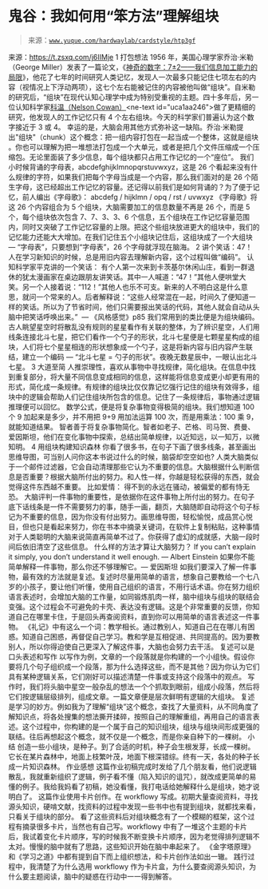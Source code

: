 # 鬼谷：我如何用“笨方法”理解组块

> 来源：[`www.yuque.com/hardwaylab/cardstyle/htp3gf`](https://www.yuque.com/hardwaylab/cardstyle/htp3gf)

<ne-quote id="uba5b02b3" data-lake-id="uba5b02b3"><ne-p id="3d430ca8419b6f2cc6cd0decabc7e75d_p_1" data-lake-id="3d430ca8419b6f2cc6cd0decabc7e75d_p_1"><ne-text id="u901cdb2c">来源：</ne-text>[<ne-text id="u5aedd608">https://t.zsxq.com/j6IIMje</ne-text>](https://t.zsxq.com/j6IIMje)</ne-p></ne-quote> <ne-h2 id="6c3380ba" data-lake-id="6c3380ba"><ne-heading-ext><ne-heading-anchor></ne-heading-anchor><ne-heading-fold></ne-heading-fold></ne-heading-ext><ne-heading-content><ne-text id="ucb576b9f">1 打包想法</ne-text></ne-heading-content></ne-h2> <ne-p id="1b32a44c3065b4e3e03af443ea8bb15b_p_4" data-lake-id="1b32a44c3065b4e3e03af443ea8bb15b_p_4"><ne-text id="ubb4f5c04">1956 年，美国心理学家乔治·米勒（George Miller）发表了一篇论文，《</ne-text>[<ne-text id="u5d0e822d">神奇的数字：7±2——我们信息加工能力的局限</ne-text>](http://psychclassics.yorku.ca/Miller/)<ne-text id="u421388fd">》，他花了七年的时间研究人类记忆，发现人一次最多只能记住七项左右的内容（视情况上下浮动两项），这七个左右能被记住的内容被他叫做“组块”。自米勒的研究后，“组块”在现代认知心理学中成为特别受重视的主题。四十多年后，另一位认知科学家</ne-text>[<ne-text id="u0ae55ca4">科温（Nelson Cowan）</ne-text>](https://doi.org/10.1017/S0140525X01003922.)<ne-text id="uca1aa246">做了更精细的研究，他发现人的工作记忆只有 4 个左右组块。今天的科学家们普遍认为这个数字接近于 3 或 4。</ne-text></ne-p> <ne-p id="cd2d1fd6cdf67feac0416f63931d190a_p_6" data-lake-id="cd2d1fd6cdf67feac0416f63931d190a_p_6"><ne-text id="ue380c11c">幸运的是，大脑会用其他方式弥补这一缺陷。乔治·米勒提出"组块"（chunk）这个概念：把一组内容打包在一起当成一个整体，这就是组块 。你也可以理解为把一堆想法打包成一个大单元，或者是把几个文件压缩成一个压缩包。无论里面装了多少信息，每个组块都只占用工作记忆的一个“座位”。</ne-text></ne-p> <ne-p id="90b4ee88dd81681078ded870d8ad3e33_p_8" data-lake-id="90b4ee88dd81681078ded870d8ad3e33_p_8"><ne-text id="uf470bb93">我们小时候背诵的字母表，abcdefghijklmnopqrstuvwxyz，这是 26 个看起来没有什么规律的字符，如果我们把每个字母当成是一个内容，那么我们面对的是 26 个陌生字母，这已经超出工作记忆的容量。还记得以前我们是如何背诵的？为了便于记忆，前人编出《字母歌》：</ne-text></ne-p> <ne-quote id="u27ffacdb" data-lake-id="u27ffacdb"><ne-p id="ac64b4a37e9de96060596e0432ab7ee9_p_10" data-lake-id="ac64b4a37e9de96060596e0432ab7ee9_p_10"><ne-text id="u4bb8b6ba">abcdefg / hijklmn / opq / rst / uvwxyz</ne-text></ne-p></ne-quote> <ne-p id="ff6ef659238d1e95de19093037e039e4_p_12" data-lake-id="ff6ef659238d1e95de19093037e039e4_p_12"><ne-text id="ud750cb69">《字母歌》将这 26 个内容组合为 5 个组块，大脑需要加工的信息数量不再是 26 个，而是 5 个，每个组块依次包含 7、7、3、3、6 个信息，五个组块在工作记忆容量范围内，同时又突破了工作记忆容量的上限。把这个些组块放进更大的组块中，我们的记忆能力还能大大增加。在我们记住五个小组块记住后，这组块成了一个大组块 — “字母表”，只要想到“字母表”，26 个字母就浮现在脑海。</ne-text></ne-p> <ne-h2 id="ecd18a2f" data-lake-id="ecd18a2f"><ne-heading-ext><ne-heading-anchor></ne-heading-anchor><ne-heading-fold></ne-heading-fold></ne-heading-ext><ne-heading-content><ne-text id="u0774bf19">2 讲个笑话：47！</ne-text></ne-heading-content></ne-h2> <ne-p id="f73fb598e38e4ddae47471a081548b4e_p_15" data-lake-id="f73fb598e38e4ddae47471a081548b4e_p_15"><ne-text id="u951e5feb">人在学习新知识的时候，总是用旧内容去理解新内容，这个过程叫做“编码”。</ne-text></ne-p> <ne-p id="fe2d2d46688bc1bbf3fc34ca4756a367_p_17" data-lake-id="fe2d2d46688bc1bbf3fc34ca4756a367_p_17"><ne-text id="uc00d7a5f">认知科学家平克讲的一个笑话：</ne-text></ne-p> <ne-quote id="ue050e554" data-lake-id="ue050e554"><ne-p id="7fa2cc5ba2ff70c98a81d4e1f819369e_p_19" data-lake-id="7fa2cc5ba2ff70c98a81d4e1f819369e_p_19"><ne-text id="u47e95065">有个人第一次来到卡茨基尔休闲山庄，看到一群退休的犹太漫画家在桌边跟朋友讲笑话。其中一人喊道：“47！”其他人便哄堂大笑。另一个人接着说：“112！”其他人也乐不可支。新来的人不明白这是什么意思，就问一个常来的人。后者解释说：“这些人经常混在一起，时间久了便知道一样的笑话。所以为了节省时间，他们只需要报出笑话的代码，其他人就会自动从头脑中把笑话呼唤出来。”  — 《风格感觉》p85</ne-text></ne-p></ne-quote> <ne-p id="765514ac1640dc3f6e70bfd1836e8fea_p_21" data-lake-id="765514ac1640dc3f6e70bfd1836e8fea_p_21"><ne-text id="ufdc6f9a3">我们常用到的类比便是为组块编码。古人眺望星空时将散乱没有规则的星星看作有关联的整体，为了辨识星空，人们用线条连接北斗七星，把它们看作一个勺子的形状，北斗七星便是七颗星星构成的组块，人们将七个星星相连的形状想象成一个勺子，这是将新内容与旧内容产生联结，建立一个编码 — “北斗七星 = 勺子的形状”。夜晚无数星辰中，一眼认出北斗七星。</ne-text></ne-p> <ne-h2 id="ea547522" data-lake-id="ea547522"><ne-heading-ext><ne-heading-anchor></ne-heading-anchor><ne-heading-fold></ne-heading-fold></ne-heading-ext><ne-heading-content><ne-text id="ubd9d5066">3 大道至简</ne-text></ne-heading-content></ne-h2> <ne-p id="57c755bcfe8782fa6eb2a108850cc236_p_24" data-lake-id="57c755bcfe8782fa6eb2a108850cc236_p_24"><ne-text id="u32784d4f">人推崇理性，喜欢从事物中寻找规律，简化组块。在信息中找到重复部分，将大量不同信息变成相同的信息，这样能将信息变成更小却更有用的形式，简化成一条规律。有规律的组块比仅仅靠记忆强行记住的组块有效得多，组块中的逻辑会帮助人们记住组块所包含的信息。记住了一条规律后，事物通过逻辑推理便可以回忆。</ne-text></ne-p> <ne-p id="954a860f96f37454c58a766f9579fb03_p_26" data-lake-id="954a860f96f37454c58a766f9579fb03_p_26"><ne-text id="ue4dff2c3">数学公式，便是将复杂事物变得极简的组块。我们想知道 100 个 9 加起来是多少，并不用把 9+9 用加法运算 100 次，而是用乘法：100 乘 9，就能知道结果。</ne-text></ne-p> <ne-p id="354bda618be9e632ec3912490c448be6_p_28" data-lake-id="354bda618be9e632ec3912490c448be6_p_28"><ne-text id="ud3c16a2a">智者善于将复杂事物简化。智者如老子、芒格、司马贺、费曼、爱因斯坦，他们在变化事物中探索，总结出简单规律，以近知远，以一知万，以微知明。</ne-text></ne-p> <ne-h2 id="d1c09bb0" data-lake-id="d1c09bb0"><ne-heading-ext><ne-heading-anchor></ne-heading-anchor><ne-heading-fold></ne-heading-fold></ne-heading-ext><ne-heading-content><ne-text id="uf2e8d8f7">4 用组块构建知识森林</ne-text></ne-heading-content></ne-h2> <ne-p id="159cd691f9fd48d730df5ddba869d7d0_p_31" data-lake-id="159cd691f9fd48d730df5ddba869d7d0_p_31"><ne-text id="u1bcbfda3">你看了很多书，在句子下画了很多线条，甚至画出思维导图，可当别人问你这本书说过什么的时候，脑袋却空空如也?</ne-text></ne-p> <ne-p id="a531449b819b414e2857d6e53ece023c_p_33" data-lake-id="a531449b819b414e2857d6e53ece023c_p_33"><ne-text id="ue5a600cd">人类大脑类似于一个邮件过滤器，它会自动清理那些它认为不重要的信息。大脑根据什么判断信息是否重要？根据大脑所付出的努力。和人性一样，你越是轻松获得的东西，就会觉得这件东西越不重要。</ne-text></ne-p> <ne-p id="425885e4cdd112f49439cece6d17b969_p_35" data-lake-id="425885e4cdd112f49439cece6d17b969_p_35"><ne-text id="u1b26520d">比如爱情：</ne-text></ne-p> <ne-quote id="u8e16b86c" data-lake-id="u8e16b86c"><ne-p id="efed236dfa365b293d040681fd7f6ea5_p_37" data-lake-id="efed236dfa365b293d040681fd7f6ea5_p_37"><ne-text id="u80956376">得不到的永远在骚动，被偏爱的都有恃无恐。</ne-text></ne-p></ne-quote> <ne-p id="3a50e50ca216f395584022dd78c4fb2c_p_39" data-lake-id="3a50e50ca216f395584022dd78c4fb2c_p_39"><ne-text id="ufd290a97">大脑评判一件事物的重要性，是依据你在这件事物上所付出的努力。在句子底下话线条是一件不需要努力的事，随手一画，翻页，大脑随即自动将这个句子标记为不重要的信息，因为你没有付出努力。画思维导图，轻松愉悦，成品赏心悦目，但也只是看起来努力，你在书本中摘录关键词，在软件上复制粘贴，这种事情对于人类聪明的大脑来说简直再简单不过了。你获得了虚幻的成就感，大脑一段时间后依旧清空了这些信息。</ne-text></ne-p> <ne-h3 id="8180400f" data-lake-id="8180400f"><ne-heading-ext><ne-heading-anchor></ne-heading-anchor><ne-heading-fold></ne-heading-fold></ne-heading-ext><ne-heading-content><ne-text id="ubcbbcaac">什么样的方法才算让大脑努力？</ne-text></ne-heading-content></ne-h3> <ne-quote id="u1c7daf29" data-lake-id="u1c7daf29"><ne-p id="a46885f5bd79b29dd38c92d912cc4bca_p_42" data-lake-id="a46885f5bd79b29dd38c92d912cc4bca_p_42"><ne-text id="u03ad1765">If you can’t explain it simply, you don’t understand it well enough. — Albert Einstein</ne-text></ne-p> <ne-p id="85af6e79a797f5cba82780e66b57a892_p_43" data-lake-id="85af6e79a797f5cba82780e66b57a892_p_43"><ne-text id="uffba6b49">如果你不能简单解释一件事物，那么你还不够理解它。— 爱因斯坦</ne-text></ne-p></ne-quote> <ne-p id="ff36847ff59a5135b41d2f90199aff0a_p_45" data-lake-id="ff36847ff59a5135b41d2f90199aff0a_p_45"><ne-text id="uc587ca0e">如我们要深入了解一件事物，最有效的方法就是复述。复述时尽量用简单的语言，想象自己要教给一个七八岁的小孩子，要让他们听懂，使用自己组织的语言，不用行话术语。你在努力组织语言表述时，会增加大脑的工作量，如同锻炼肌肉一样，脑中组块与组块的联结会变强。这个过程会不可避免的卡壳、表达没有逻辑。这是个非常重要的反馈，你知道自己在哪里卡住，于是回头再查阅资料，直到你可以用简单的语言表述这一件事物。</ne-text></ne-p> <ne-p id="9b705bf93d45b3bae1a0cb970ef3cff9_p_47" data-lake-id="9b705bf93d45b3bae1a0cb970ef3cff9_p_47"><ne-text id="u3db09d2a">《礼记》中有这么一个词：教学相长。通过教别人，知道自己在在哪儿有困惑。知道自己困惑，再督促自己学习。教和学是互相促进、共同提高的。因为要教别人，所以你得迫使自己更深入了解这件事，大脑也会努力去干活。</ne-text></ne-p> <ne-h3 id="777519eb" data-lake-id="777519eb"><ne-heading-ext><ne-heading-anchor></ne-heading-anchor><ne-heading-fold></ne-heading-fold></ne-heading-ext><ne-heading-content><ne-text id="ub4bdcb3c">复述可以是口头表述和写作</ne-text></ne-heading-content></ne-h3> <ne-p id="bd8ff6be63633b327b021a42b3757e5e_p_50" data-lake-id="bd8ff6be63633b327b021a42b3757e5e_p_50"><ne-text id="u109fd978">以写作为例，文章的一个段落就是你构建的一个小组快。假设你要将几个句子组织成一个段落，那为什么选择这些，而不是其他？因为你认为它们具有某种逻辑关系，它们刚好可以描述清楚一件事或支持这个段落中的观点。</ne-text></ne-p> <ne-p id="2c63d80952870f2fa8362202cd541577_p_52" data-lake-id="2c63d80952870f2fa8362202cd541577_p_52"><ne-text id="u1ddbe56b">写作时，我们将头脑中星空一般杂乱的想法一个个抓取到眼前，组成小段落，然后将它们按逻辑层级排列，组成文章。一篇文章便是层次鲜明有逻辑的大组块。</ne-text></ne-p> <ne-p id="c484f12d383e478f75ee575d57800c2e_p_54" data-lake-id="c484f12d383e478f75ee575d57800c2e_p_54"><ne-text id="u704fd0ee">复述是学习的妙方。例如我为了理解“组块”这个概念，查找了大量资料，从不同角度了解知识点，将各处搜集的想法撕开揉碎，按照自己的理解重组，再用自己的语言表述。这个过程中，你构建的是一个属于自己的知识组块，组块与组块间形成更强的联结。往后再想起这个概念，就不仅是一个概念，而是你亲自种下的一棵树。</ne-text></ne-p> <ne-h2 id="5db9fd7c" data-lake-id="5db9fd7c"><ne-heading-ext><ne-heading-anchor></ne-heading-anchor><ne-heading-fold></ne-heading-fold></ne-heading-ext><ne-heading-content><ne-text id="u8876635f">小结</ne-text></ne-heading-content></ne-h2> <ne-p id="80ea069531f3a3b6149c8af5269ef8d6_p_57" data-lake-id="80ea069531f3a3b6149c8af5269ef8d6_p_57"><ne-text id="u1c816eb7">创造一些小组块，是种子。到了合适的时机，种子会生根发芽，长成一棵树。它长在某片森林中，地面上枝繁叶茂，地面下根深错综。终有一天，各处的种子长成一片知识森林。</ne-text></ne-p> <ne-h2 id="83f50be7" data-lake-id="83f50be7"><ne-heading-ext><ne-heading-anchor></ne-heading-anchor><ne-heading-fold></ne-heading-fold></ne-heading-ext><ne-heading-content><ne-text id="u7a65122c">作业感想</ne-text></ne-heading-content></ne-h2> <ne-p id="fabc8b0e7c1df6d6b60b90e301abccc6_p_83" data-lake-id="fabc8b0e7c1df6d6b60b90e301abccc6_p_83"><ne-text id="ueb76e2f3">这篇作业初稿完成时发给了几个朋友看，他们说逻辑散乱，我就重新组织了逻辑，例子看不懂（陷入知识的诅咒），就改成更简单的易懂的例子。我给我妈看了初稿，她没看懂，我打电话给她解释什么是组块，她才说明白了。</ne-text></ne-p> <ne-p id="9bd06a2a156e806bb4132bbb91e79511_p_85" data-lake-id="9bd06a2a156e806bb4132bbb91e79511_p_85"><ne-text id="u83c3a0ef">这篇作业使用卡片创作。在 workflowy 写成。初期大量查阅资料，寻找源头知识，硬啃文献，找资料的过程中发现一些书中也有提到组块，就都找来看，只看关于组块的部分。</ne-text></ne-p> <ne-p id="287cca37fbc61fd0c6ba176e96d2ef5b_p_87" data-lake-id="287cca37fbc61fd0c6ba176e96d2ef5b_p_87"><ne-text id="u85ca50f1">看了这些资料后对组块概念有了一个模糊的框架，这个过程有摘录很多卡片，当然也有自己写。workflowy 中有了一堆这个主题的卡片后，我试着变化卡片顺序，写的时候我不断变换卡片顺序，因为老觉得排列逻辑不太对。慢慢的脑中就有了思路，这些知识开始在脑中串起来了。</ne-text></ne-p> <ne-p id="3787f79d7ff3fd35ced5c02fc24c3da0_p_89" data-lake-id="3787f79d7ff3fd35ced5c02fc24c3da0_p_89"><ne-text id="uf8bb5870">《金字塔原理》和《学习之道》中都有提到自下而上组织想法，和卡片创作法如出一辙。</ne-text></ne-p> <ne-p id="32873d71d17e61568a2dc651be0dbc49_p_91" data-lake-id="32873d71d17e61568a2dc651be0dbc49_p_91"><ne-text id="u1460094a">践行过程中，我清楚了为什么选用 workflowy 作为卡片盒，为什么要查阅源头知识，为什么要主题阅读，脑中的疑惑在行动中一一得到解答。</ne-text></ne-p>